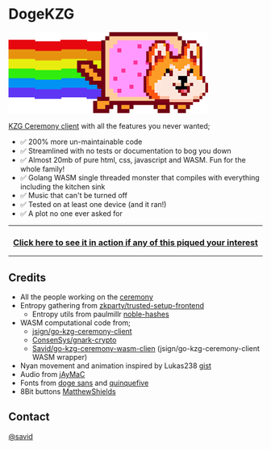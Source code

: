 # DogeKZG

![Doge](./logo.png)

[KZG Ceremony client](https://github.com/ethereum/kzg-ceremony) with all the features you never wanted;

- ✅ 200% more un-maintainable code
- ✅ Streamlined with no tests or documentation to bog you down
- ✅ Almost 20mb of pure html, css, javascript and WASM. Fun for the whole family!
- ✅ Golang WASM single threaded monster that compiles with everything including the kitchen sink
- ✅ Music that can't be turned off
- ✅ Tested on at least one device (and it ran!)
- ✅ A plot no one ever asked for

-----
<h3 align="center"> 
  <a target="_blank" href="https://www.dogekzg.com">Click here to see it in action if any of this piqued your interest</a>
</h3>

-----


## Credits

- All the people working on the [ceremony](https://github.com/ethereum/kzg-ceremony)
- Entropy gathering from [zkparty/trusted-setup-frontend](https://github.com/zkparty/trusted-setup-frontend)
  - Entropy utils from paulmillr [noble-hashes](https://github.com/paulmillr/noble-hashes)
- WASM computational code from;
  - [jsign/go-kzg-ceremony-client](https://github.com/jsign/go-kzg-ceremony-client)
  - [ConsenSys/gnark-crypto](https://github.com/ConsenSys/gnark-crypto)
  - [Savid/go-kzg-ceremony-wasm-clien](https://github.com/Savid/go-kzg-ceremony-wasm-client) (jsign/go-kzg-ceremony-client WASM wrapper)
- Nyan movement and animation inspired by Lukas238 [gist](https://gist.github.com/Lukas238/6974ff7a500da7d7eac0)
- Audio from [jAyMaC](https://www.youtube.com/watch?v=14HrWPYIfyw )
- Fonts from [doge sans](https://www.dogesans.com) and [quinquefive](https://ggbot.itch.io/quinquefive-font)
- 8Bit buttons [MatthewShields](https://codepen.io/MatthewShields/pen/pwrXpV)

## Contact

[@savid](https://twitter.com/Savid)

